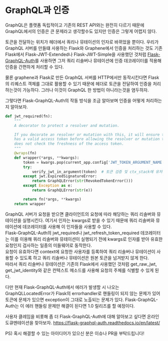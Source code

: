 # GraphQL과 인증

GraphQL은 플랫폼 독립적이고 기존의 REST API와는 완전히 다르기 때문에 GraphQL에서의 인증은 큰 문제라고 생각할수도 있지만 인증은 그렇게 어렵지 않다.

토큰을 전달하는 위치가 헤더에서 쿼리나 뮤테이션의 인자로 바뀌었을 뿐이다. 우리가 GraphQL 서버를 만들떄 사용하는 Flask와 Graphene에서 인증을 처리하는 것도 기존 Flask에서 Flask-JWT-Extended나 Flask-JWT-Simple을 사용했던 것처럼 [Flask-GraphQL-Auth](https://github.com/devArtoria/flask-graphql-auth)를 사용하면 그저 쿼리 리솔버나 뮤테이션에 인증 데코레이터를 적용해 인증을 간편하게 처리할 수 있다.

물론 graphene과 Flask로 만든 GraphQL 서버를 HTTP에서만 동작시킨다면 Flask의 리퀘스트 객체를 그대로 활용할 수 있기 때문에 헤더로 토큰을 전달하여 인증을 처리하는것이 가능하다. 그러나 이것이 GraphQL 한 방법이 아니라는것을 염두하자.

그렇다면 Flask-GraphQL-Auth의 작동 방식을 조금 알아보며 인증을 어떻게 처리하는지 알아보자.

```python
def jwt_required(fn):
    """
    A decorator to protect a resolver and mutation.

    If you decorate an resolver or mutation with this, it will ensure that the requester
    has a valid access token before allowing the resolver or mutation to be called. This
    does not check the freshness of the access token.
    """
    @wraps(fn)
    def wrapper(*args, **kwargs):
        token = kwargs.pop(current_app.config['JWT_TOKEN_ARGUMENT_NAME'])  # token을 인자에서 pop해서 가져온다
        try:
            verify_jwt_in_argument(token)  # 토큰 검증 및 ctx_stack에 유저 정보 등록
        except jwt.ExpiredSignatureError:
            return GraphQLError(str(RevokedTokenError()))
        except Exception as e:
            return GraphQLError(str(e))

        return fn(*args, **kwargs)
    return wrapper
```

GraphQL 서버가 요청을 받으면 클라이언트의 요청에 따라 해당하는 쿼리 리솔버와 뮤테이션을 실행시킨다. 여기서 인자는 kwargs로 받을 수 있기 때문에 쿼리 리솔버와 뮤테이션에 데코레이터를 사용해 이 인자들을 사용할 수 있다.  
Flask-GraphQL-Auth의 jwt_required나 jwt_refresh_token_required 데코레이터는 이를 이용해 쿼리 리솔버와 뮤테이션이 실행되기 전에 kwargs로 인자를 받아 유효한 요청인지 검사하는 일종의 미들웨어로 동작한다.   
요청이 유효하다면 context에 요청한 사용자를 등록하여 쿼리 리솔버나 뮤테이션이 사용할 수 있도록 하고 쿼리 리솔버나 뮤테이션은 원본 토큰을 넘겨받지 않게 한다.  
따라서 쿼리 리솔버나 뮤테이션은 기존의 Flask에서 사용했던 것처럼 get_raw_jwt, get_jwt_identity와 같은 컨텍스트 메소드를 사용해 요청의 주체를 식별할 수 있게 된다.

다만 현재 Flask-GraphQL-Auth에서 에러가 발생할 시 나오는 GraphQLLocatedError가 Flask의 errorhandler로 핸들링이 되지 않는 문제가 있어 토큰에 문제가 있으면 exception이 그대로 노출되는 문제가 있다. Flask-GraphQL-Auth는 이 에러 핸들링 문제만 해결이 된다면 1.0 릴리즈를 할 예정이다. 

사용자 클레임을 비롯해 좀 더 Flask-GraphQL-Auth에 대해 알아보고 싶다면 온라인 도큐멘테이션을 찾아보자. 
https://flask-graphql-auth.readthedocs.io/en/latest/

PS) 혹시 해결할 수 있는 아이디어가 있으신 분은 이슈나 PR을 부탁드립니다!